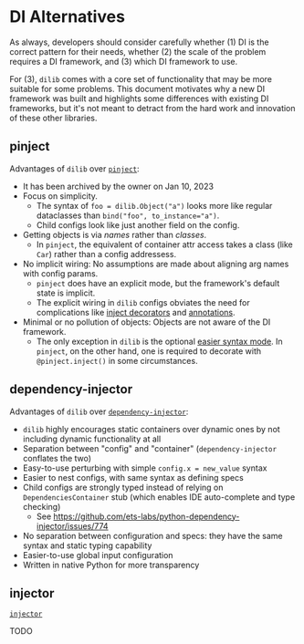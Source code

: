 # DI Alternatives

As always, developers should consider carefully whether (1) DI is the
correct pattern for their needs, whether (2) the scale of the problem
requires a DI framework, and (3) which DI framework to use.

For (3), `dilib` comes with a core set of functionality that may be more
suitable for some problems. This document motivates why a new DI framework
was built and highlights some differences with existing DI frameworks,
but it's not meant to detract from the hard work and innovation of these
other libraries.

## pinject

Advantages of `dilib` over [`pinject`](https://github.com/google/pinject):

- It has been archived by the owner on Jan 10, 2023
- Focus on simplicity.
  - The syntax of `foo = dilib.Object("a")` looks more like
  regular dataclasses than `bind("foo", to_instance="a")`.
  - Child configs look like just another field on the config.
- Getting objects is via *names* rather than *classes*.
  - In `pinject`, the equivalent of container attr access
    takes a class (like `Car`) rather than a config addressess.
- No implicit wiring: No assumptions are made about aligning
arg names with config params.
  - `pinject` does have an explicit mode,
    but the framework's default state is implicit.
  - The explicit wiring in `dilib` configs obviates the need
  for complications like [inject decorators](https://github.com/google/pinject#safety)
  and [annotations](https://github.com/google/pinject#annotations).
- Minimal or no pollution of objects: Objects are not aware of
the DI framework.
  - The only exception in `dilib` is the optional [easier syntax mode](https://ansatzcapital.github.com/dilib/latest/patterns.html#easier-syntax).
  In `pinject`, on the other hand, one is required to
  decorate with `@pinject.inject()` in some circumstances.

## dependency-injector

Advantages of `dilib` over [`dependency-injector`](https://github.com/ets-labs/python-dependency-injector):

- `dilib` highly encourages static containers over dynamic ones
by not including dynamic functionality at all
- Separation between "config" and "container"
(`dependency-injector` conflates the two)
- Easy-to-use perturbing with simple `config.x = new_value` syntax
- Easier to nest configs, with same syntax as defining specs
- Child configs are strongly typed instead of relying on
`DependenciesContainer` stub
(which enables IDE auto-complete and type checking)
  - See https://github.com/ets-labs/python-dependency-injector/issues/774
- No separation between configuration and specs: they have the same
syntax and static typing capability
- Easier-to-use global input configuration
- Written in native Python for more transparency

## injector

[`injector`](https://github.com/python-injector/injector)

TODO
